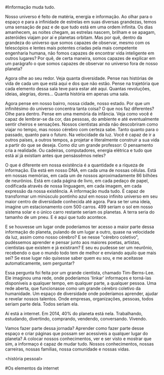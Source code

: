 #Informação muda tudo.

Nosso universo é feito de matéria, energia e informação. Ao olhar para o espaço e para a infinidade de estrelas em suas diversas grandezas, temos uma sensação de paz e de que tudo está em uma ordem infinita. Os dias amanhecem, as noites chegam, as estrelas nascem, brilham e se apagam, asteróides viajam por aí e planetas orbitam. Mas por quê, dentro da grandeza do universo que somos capazes de observar, mesmo com os telescópios e lentes mais potentes criadas pela mais competente engenharia humana, não fomos capazes de encontrar vida inteligente em outros lugares? Por quê, de certa maneira, somos capazes de explicar em um parágrafo o que somos capazes de observar no universo fora de nosso planeta?

Agora olhe ao seu redor. Veja quanta diversidade. Pense nas histórias de vida de cada um que está aqui e dos que não estão. Pense na trajetória que cada elemento dessa sala teve para estar até aqui. Quantas revoluções, ideias, alegrias, dores... Quanta história em apenas uma sala.

Agora pense em nosso bairro, nossa cidade, nosso estado. Por que um infinitésimo do universo concentra tanta coisa? O que nos faz diferentes? Olhe para dentro. Pense em uma memória da infância. Veja como você é capaz de lembrar-se da cor, das pessoas, do ambiente e até eventualmente sentir cheiros e sensações. Nossos cientistas ainda não descobriram como viajar no tempo, mas nosso cérebro com certeza sabe. Tanto quanto para o passado, quanto para o futuro. Na velocidade da luz. Você é capaz de ir a outros países, a outros tempos, a projetar e literalmente construir a sua vida a partir do que se deseja. Como diz um grande professor: O pensamento cria a realidade. Ou cadeiras, computadores, energia elétrica e tudo que está aí já existiam antes que pensássêmos neles?

O que é diferente em nossa existência é a quantidade e a riqueza de informação. Ela está em nosso DNA, em cada uma de nossas células. Está em nossas memórias, em cada um de nossos aproximadamente 86 bilhões de neurônios. Está em cada página de livro, em cada pedaço de papel, codificada através de nossa linguagem, em cada imagem, em cada expressão da nossa existência. A informação muda tudo. É capaz de transformar um minúsculo pontinho azul em nosso infinito universo em seu maior centro de diversidade conhecida até agora. Para se ter uma ideia, imagine um estacionamento com 500 carros. 499 seriam o sol em nosso sistema solar e o único carro restante seriam os planetas. A terra seria do tamanho de um pneu. E é aqui que tudo acontece. 

E se houvesse um lugar onde poderíamos ter acesso a maior parte dessa informação do planeta, pulando de um lugar a outro, quase na velocidade da luz, assim como nosso cérebro? E se nesse "cérebro coletivo", pudéssemos aprender e pensar junto aos maiores poetas, artistas, cientistas que existem e já existiram? E seu eu pudesse ser um neurônio, recebendo o que o mundo todo tem de melhor e enviando aquilo que mais sei? Se esse lugar não quisesse saber quem eu sou, e me aceitasse automaticamente, sem perguntar?

Essa pergunta foi feita por um grande cientista, chamado Tim-Berns-Lee. Ele imaginou uma rede, onde poderíamos 'linkar' informaçes e torná-las disponíveis a qualquer tempo, em qualquer parte, a qualquer pessoa. Uma rede aberta, que funcionasse como um grande cérebro coletivo da humanidade. Um espaço de diversidade onde poderíamos aprender, ajudar e revelar nossos talentos. Onde empresas, organizações, pessoas, todos seriam parte dela. Todos seriam ela.

Aí está a internet. Em 2014, 40% do planeta está nela. Trabalhando, estudando, divertindo, comprando, vendendo, conversando. Vivendo.

Vamos fazer parte dessa jornada? Aprender como fazer parte desse espaço e criar páginas que possam ser acessíveis a qualquer lugar do planeta? A colocar nossos conhecimentos, ver e ser visto e mostrar que sim, a informaço é capaz de mudar tudo. Nossos conhecimentos, nossas carreiras, nossas famílias, nossa comunidade e nossas vidas.

<história pessoal>

#Os elementos da internet
